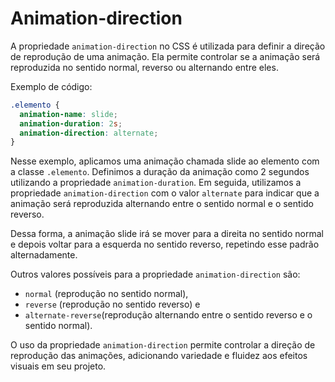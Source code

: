# Animation-direction

A propriedade `animation-direction` no CSS é utilizada para definir a direção de reprodução de uma animação. Ela permite controlar se a animação será reproduzida no sentido normal, reverso ou alternando entre eles.

Exemplo de código:

```css
.elemento {
  animation-name: slide;
  animation-duration: 2s;
  animation-direction: alternate;
}
```

Nesse exemplo, aplicamos uma animação chamada slide ao elemento com a classe `.elemento`. Definimos a duração da animação como 2 segundos utilizando a propriedade `animation-duration`. Em seguida, utilizamos a propriedade `animation-direction` com o valor `alternate` para indicar que a animação será reproduzida alternando entre o sentido normal e o sentido reverso.

Dessa forma, a animação slide irá se mover para a direita no sentido normal e depois voltar para a esquerda no sentido reverso, repetindo esse padrão alternadamente.

Outros valores possíveis para a propriedade `animation-direction` são:

- `normal` (reprodução no sentido normal), 
- `reverse` (reprodução no sentido reverso) e 
- `alternate-reverse`(reprodução alternando entre o sentido reverso e o sentido normal).

O uso da propriedade `animation-direction` permite controlar a direção de reprodução das animações, adicionando variedade e fluidez aos efeitos visuais em seu projeto.